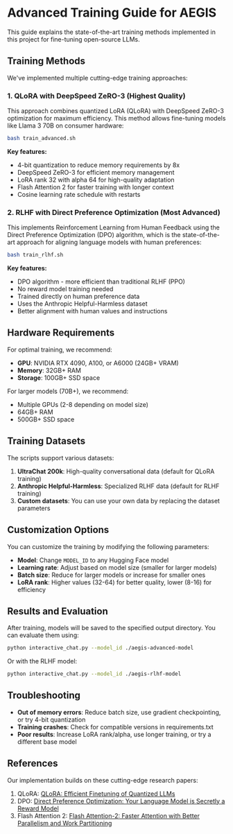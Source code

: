 # Advanced Training Guide for AEGIS

This guide explains the state-of-the-art training methods implemented in this project for fine-tuning open-source LLMs.

## Training Methods

We've implemented multiple cutting-edge training approaches:

### 1. QLoRA with DeepSpeed ZeRO-3 (Highest Quality)

This approach combines quantized LoRA (QLoRA) with DeepSpeed ZeRO-3 optimization for maximum efficiency. This method allows fine-tuning models like Llama 3 70B on consumer hardware:

```bash
bash train_advanced.sh
```

**Key features:**

- 4-bit quantization to reduce memory requirements by 8x
- DeepSpeed ZeRO-3 for efficient memory management
- LoRA rank 32 with alpha 64 for high-quality adaptation
- Flash Attention 2 for faster training with longer context
- Cosine learning rate schedule with restarts

### 2. RLHF with Direct Preference Optimization (Most Advanced)

This implements Reinforcement Learning from Human Feedback using the Direct Preference Optimization (DPO) algorithm, which is the state-of-the-art approach for aligning language models with human preferences:

```bash
bash train_rlhf.sh
```

**Key features:**

- DPO algorithm - more efficient than traditional RLHF (PPO)
- No reward model training needed
- Trained directly on human preference data
- Uses the Anthropic Helpful-Harmless dataset
- Better alignment with human values and instructions

## Hardware Requirements

For optimal training, we recommend:

- **GPU**: NVIDIA RTX 4090, A100, or A6000 (24GB+ VRAM)
- **Memory**: 32GB+ RAM
- **Storage**: 100GB+ SSD space

For larger models (70B+), we recommend:

- Multiple GPUs (2-8 depending on model size)
- 64GB+ RAM
- 500GB+ SSD space

## Training Datasets

The scripts support various datasets:

1. **UltraChat 200k**: High-quality conversational data (default for QLoRA training)
2. **Anthropic Helpful-Harmless**: Specialized RLHF data (default for RLHF training)
3. **Custom datasets**: You can use your own data by replacing the dataset parameters

## Customization Options

You can customize the training by modifying the following parameters:

- **Model**: Change `MODEL_ID` to any Hugging Face model
- **Learning rate**: Adjust based on model size (smaller for larger models)
- **Batch size**: Reduce for larger models or increase for smaller ones
- **LoRA rank**: Higher values (32-64) for better quality, lower (8-16) for efficiency

## Results and Evaluation

After training, models will be saved to the specified output directory. You can evaluate them using:

```bash
python interactive_chat.py --model_id ./aegis-advanced-model
```

Or with the RLHF model:

```bash
python interactive_chat.py --model_id ./aegis-rlhf-model
```

## Troubleshooting

- **Out of memory errors**: Reduce batch size, use gradient checkpointing, or try 4-bit quantization
- **Training crashes**: Check for compatible versions in requirements.txt
- **Poor results**: Increase LoRA rank/alpha, use longer training, or try a different base model

## References

Our implementation builds on these cutting-edge research papers:

1. QLoRA: [QLoRA: Efficient Finetuning of Quantized LLMs](https://arxiv.org/abs/2305.14314)
2. DPO: [Direct Preference Optimization: Your Language Model is Secretly a Reward Model](https://arxiv.org/abs/2305.18290)
3. Flash Attention 2: [Flash Attention-2: Faster Attention with Better Parallelism and Work Partitioning](https://arxiv.org/abs/2307.08691)
